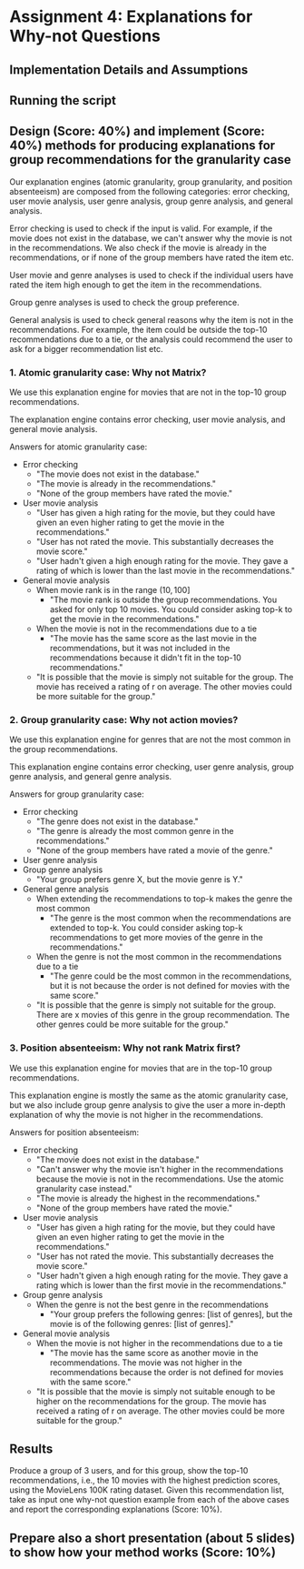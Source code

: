 # Assignment 4: Explanations for Why-not Questions

## Implementation Details and Assumptions

## Running the script

## Design (Score: 40%) and implement (Score: 40%) methods for producing explanations for group recommendations for the granularity case

Our explanation engines (atomic granularity, group granularity, and position absenteeism) are composed from the following categories: error checking, user movie analysis, user genre analysis, group genre analysis, and general analysis.

Error checking is used to check if the input is valid. For example, if the movie does not exist in the database, we can't answer why the movie is not in the recommendations. We also check if the movie is already in the recommendations, or if none of the group members have rated the item etc.

User movie and genre analyses is used to check if the individual users have rated the item high enough to get the item in the recommendations.

Group genre analyses is used to check the group preference.

General analysis is used to check general reasons why the item is not in the recommendations. For example, the item could be outside the top-10 recommendations due to a tie, or the analysis could recommend the user to ask for a bigger recommendation list etc.

### 1. Atomic granularity case: Why not Matrix?

We use this explanation engine for movies that are not in the top-10 group recommendations.

The explanation engine contains error checking, user movie analysis, and general movie analysis.

Answers for atomic granularity case:

- Error checking
  - "The movie does not exist in the database."
  - "The movie is already in the recommendations."
  - "None of the group members have rated the movie."
- User movie analysis
  - "User has given a high rating for the movie, but they could have given an even higher rating to get the movie in the recommendations."
  - "User has not rated the movie. This substantially decreases the movie score."
  - "User hadn't given a high enough rating for the movie. They gave a rating of which is lower than the last movie in the recommendations."
- General movie analysis
  - When movie rank is in the range $(10,100]$
    - "The movie rank is outside the group recommendations. You asked for only top 10 movies. You could consider asking top-k to get the movie in the recommendations."
  - When the movie is not in the recommendations due to a tie
    - "The movie has the same score as the last movie in the recommendations, but it was not included in the recommendations because it didn't fit in the top-10 recommendations."
  - "It is possible that the movie is simply not suitable for the group. The movie has received a rating of r on average. The other movies could be more suitable for the group."

### 2. Group granularity case: Why not action movies?

We use this explanation engine for genres that are not the most common in the group recommendations.

This explanation engine contains error checking, user genre analysis, group genre analysis, and general genre analysis.

Answers for group granularity case:

- Error checking
  - "The genre does not exist in the database."
  - "The genre is already the most common genre in the recommendations."
  - "None of the group members have rated a movie of the genre."
- User genre analysis
  <!-- - TODO: Sophie
  - "User has given a high rating for movies of this genre, but they could have given an even higher rating to get more movies of the genre in the recommendations."
  - "User has not rated a movie of this genre."
  - "User X hasn't given a high enough rating for movies of this genre. They gave a rating of which is lower than the last movie in the recommendations." -->
- Group genre analysis
  - "Your group prefers genre X, but the movie genre is Y."
  <!-- TODO: Sophie. Jätetään tämä pois? Tän vois yhdistää yllä olevan rivin kanssa.
  - When the genre is the least common in the recommendations
    - "Your group dislikes the genre." -->
- General genre analysis
  - When extending the recommendations to top-k makes the genre the most common
    - "The genre is the most common when the recommendations are extended to top-k. You could consider asking top-k recommendations to get more movies of the genre in the recommendations."
  - When the genre is not the most common in the recommendations due to a tie
    - "The genre could be the most common in the recommendations, but it is not because the order is not defined for movies with the same score."
  - "It is possible that the genre is simply not suitable for the group. There are x movies of this genre in the group recommendation. The other genres could be more suitable for the group."

### 3. Position absenteeism: Why not rank Matrix first?

We use this explanation engine for movies that are in the top-10 group recommendations.

This explanation engine is mostly the same as the atomic granularity case, but we also include group genre analysis to give the user a more in-depth explanation of why the movie is not higher in the recommendations.

Answers for position absenteeism:

- Error checking
  - "The movie does not exist in the database."
  - "Can't answer why the movie isn't higher in the recommendations because the movie is not in the recommendations. Use the atomic granularity case instead."
  - "The movie is already the highest in the recommendations."
  - "None of the group members have rated the movie."
- User movie analysis
  - "User has given a high rating for the movie, but they could have given an even higher rating to get the movie in the recommendations."
  - "User has not rated the movie. This substantially decreases the movie score."
  - "User hadn't given a high enough rating for the movie. They gave a rating which is lower than the first movie in the recommendations."
- Group genre analysis
  - When the genre is not the best genre in the recommendations
    - "Your group prefers the following genres: [list of genres], but the movie is of the following genres: [list of genres]."
- General movie analysis
  - When the movie is not higher in the recommendations due to a tie
    - "The movie has the same score as another movie in the recommendations. The movie was not higher in the recommendations because the order is not defined for movies with the same score."
  - "It is possible that the movie is simply not suitable enough to be higher on the recommendations for the group. The movie has received a rating of r on average. The other movies could be more suitable for the group."

## Results

Produce a group of 3 users, and for this group, show the top-10 recommendations, i.e.,
the 10 movies with the highest prediction scores, using the MovieLens 100K rating
dataset. Given this recommendation list, take as input one why-not question example
from each of the above cases and report the corresponding explanations (Score: 10%).

## Prepare also a short presentation (about 5 slides) to show how your method works (Score: 10%)
